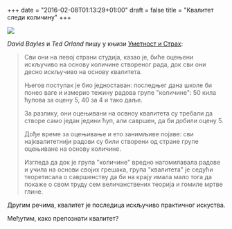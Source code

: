 +++
date = "2016-02-08T01:13:29+01:00"
draft = false
title = "Квалитет следи количину"
+++

<p class="illustration"><img src="/assets/img/wall-relief-64965_640.jpg"/></p>

*David Bayles* и *Ted Orland* пишу у књизи [Уметност и Страх](http://www.amazon.com/Art-Fear-Observations-Rewards-Artmaking/dp/0961454733):

> Сви они на левој страни студија, казао је, биће оцењени искључиво на основу количине створеног рада, док сви они десно искључиво на основу квалитета.
>
> Његов поступак је био једноставан: последњег дана школе би понео ваге и измерио тежину радова групе "количине": 50 кила ћупова за оцену 5, 40 за 4 и тако даље.
>
> За разлику, они оцењивани на освноу квалитета су требали да створе само један једини ћуп, али савршен, да би добили оцену 5.
>
> Дође време за оцењивање и ето занимљиве појаве: сви најквалитетнији радови су били створени од стране групе оцењиване на основу количине.
>
> Изгледа да док је група "количине" вредно нагомилавала радове и учила на основи својих грешака, група "квалитета" је седући теоретисала о савршенству да би на крају имала мало тога да покаже о свом труду сем величанствених теорија и гомиле мртве глине.

Другим речима, квалитет је последица искључиво практичног искуства.

Међутим, како препознати квалитет?

[comment]: # (dodati link ka prici oko knjige I know it when i see it)